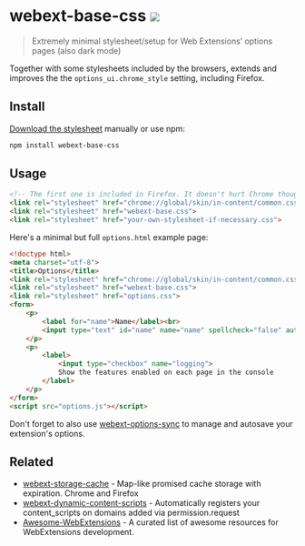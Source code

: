 # webext-base-css [![][badge-gzip]][link-npm]

  [badge-gzip]: https://img.shields.io/bundlephobia/minzip/webext-base-css.svg?label=gzipped
  [link-npm]: https://www.npmjs.com/package/webext-base-css

> Extremely minimal stylesheet/setup for Web Extensions’ options pages (also dark mode)

Together with some stylesheets included by the browsers, extends and improves the the `options_ui.chrome_style` setting, including Firefox.

## Install

[Download the stylesheet](https://raw.githubusercontent.com/fregante/webext-base-css/master/webext-base.css) manually or use npm:

```sh
npm install webext-base-css
```

## Usage

```html
<!-- The first one is included in Firefox. It doesn't hurt Chrome though, leave it there for both -->
<link rel="stylesheet" href="chrome://global/skin/in-content/common.css">
<link rel="stylesheet" href="webext-base.css">
<link rel="stylesheet" href="your-own-stylesheet-if-necessary.css">
```

Here's a minimal but full `options.html` example page:

```html
<!doctype html>
<meta charset="utf-8">
<title>Options</title>
<link rel="stylesheet" href="chrome://global/skin/in-content/common.css">
<link rel="stylesheet" href="webext-base.css">
<link rel="stylesheet" href="options.css">
<form>
	<p>
		<label for="name">Name</label><br>
		<input type="text" id="name" name="name" spellcheck="false" autocomplete="off" required/>
	</p>
	<p>
		<label>
			<input type="checkbox" name="logging">
			Show the features enabled on each page in the console
		</label>
	</p>
</form>
<script src="options.js"></script>
```

Don't forget to also use [webext-options-sync](https://github.com/fregante/webext-options-sync) to manage and autosave your extension's options.

## Related

* [webext-storage-cache](https://github.com/fregante/webext-storage-cache) - Map-like promised cache storage with expiration. Chrome and Firefox
* [webext-dynamic-content-scripts](https://github.com/fregante/webext-dynamic-content-scripts) - Automatically registers your content_scripts on domains added via permission.request
* [Awesome-WebExtensions](https://github.com/fregante/Awesome-WebExtensions) - A curated list of awesome resources for WebExtensions development.
